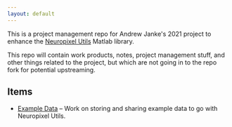 ```yaml
---
layout: default
---
```


This is a project management repo for Andrew Janke's 2021 project to enhance the [Neuropixel Utils](https://github.com/djoshea/neuropixel-utils) Matlab library.

This repo will contain work products, notes, project management stuff, and other things related to the project, but which are not going in to the repo fork for potential upstreaming.

## Items

* [Example Data](example-data.html) – Work on storing and sharing example data to go with Neuropixel Utils.

